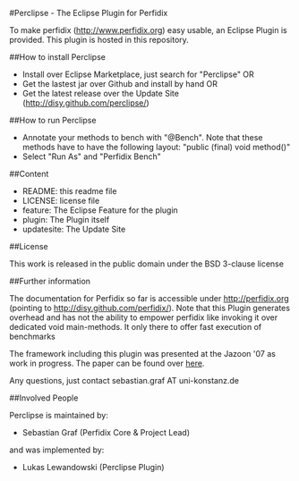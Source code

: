 #Perclipse - The Eclipse Plugin for Perfidix

To make perfidix (http://www.perfidix.org) easy usable, an Eclipse Plugin is provided. This plugin is hosted in this repository.

##How to install Perclipse

* Install over Eclipse Marketplace, just search for "Perclipse" OR
* Get the lastest jar over Github and install by hand OR
* Get the latest release over the Update Site (http://disy.github.com/perclipse/)

##How to run Perclipse

* Annotate your methods to bench with "@Bench". Note that these methods have to have the following layout: "public (final) void method()" 
* Select "Run As" and "Perfidix Bench"

##Content

* README:					this readme file
* LICENSE:	 				license file
* feature:					The Eclipse Feature for the plugin
* plugin:					The Plugin itself
* updatesite:				The Update Site

##License

This work is released in the public domain under the BSD 3-clause license

##Further information

The documentation for Perfidix so far is accessible under http://perfidix.org (pointing to http://disy.github.com/perfidix/). Note that this Plugin generates overhead and has not the ability to empower perfidix like invoking it over dedicated void main-methods. It only there to offer fast execution of benchmarks

The framework including this plugin was presented at the Jazoon '07 as work in progress. The paper can be found over [here](http://nbn-resolving.de/urn:nbn:de:bsz:352-opus-84446).

Any questions, just contact sebastian.graf AT uni-konstanz.de

##Involved People

Perclipse is maintained by:

* Sebastian Graf (Perfidix Core & Project Lead)

and was implemented by:

* Lukas Lewandowski (Perclipse Plugin)

